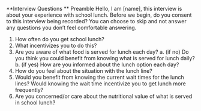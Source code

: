 **Interview Questions
**
	Preamble
Hello, I am [name], this interview is about your experience with school lunch.
Before we begin, do you consent to this interview being recorded?
You can choose to skip and not answer any questions you don’t feel comfortable answering.

1. How often do you get school lunch?
2. What incentivizes you to do this?
3. Are you aware of what food is served for lunch each day?
  a. (if no) Do you think you could benefit from knowing what is served for lunch daily?
  b. (if yes) How are you informed about the lunch option each day?
4. How do you feel about the situation with the lunch line? 
5. Would you benefit from knowing the current wait times for the lunch lines? Would knowing the wait time incentivize you to get lunch more frequently?
6. Are you concerned/or care about the nutritional value of what is served in school lunch?
